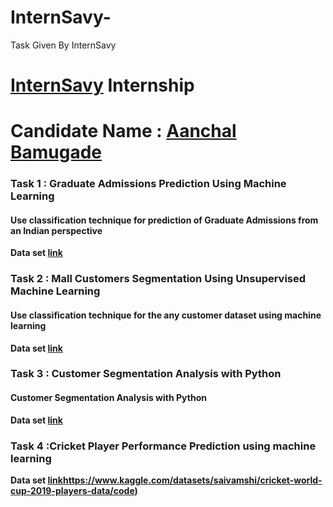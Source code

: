 # InternSavy-
Task Given By InternSavy

# [InternSavy](https://www.internsavy.com/) Internship
# Candidate Name : [Aanchal Bamugade](https://www.linkedin.com/in/aanchal-bamugade-6968441a0/)

### Task 1 : Graduate Admissions Prediction Using Machine Learning 

#### Use classification technique for prediction of Graduate Admissions from an Indian perspective

**Data set [link](https://www.kaggle.com/datasets/mohansacharya/graduate-admissions)**


### Task 2 : Mall Customers Segmentation Using Unsupervised Machine Learning 

#### Use classification technique for the any customer dataset using machine learning

**Data set [link](https://www.kaggle.com/datasets/shwetabh123/mall-customers)**


### Task 3 : Customer Segmentation Analysis with Python 

#### Customer Segmentation Analysis with Python

**Data set [link](https://www.kaggle.com/datasets/vjchoudhary7/customer-segmentation-tutorial-in-python)**

### Task 4 :Cricket Player Performance Prediction using machine learning

**Data set [link](https://www.kaggle.com/datasets/saivamshi/cricket-world-cup-2019-players-data/code)https://www.kaggle.com/datasets/saivamshi/cricket-world-cup-2019-players-data/code)**
